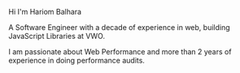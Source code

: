 Hi I'm Hariom Balhara

A Software Engineer with a decade of experience in web, building JavaScript Libraries at VWO.

I am passionate about Web Performance and more than 2 years of experience in doing performance audits.